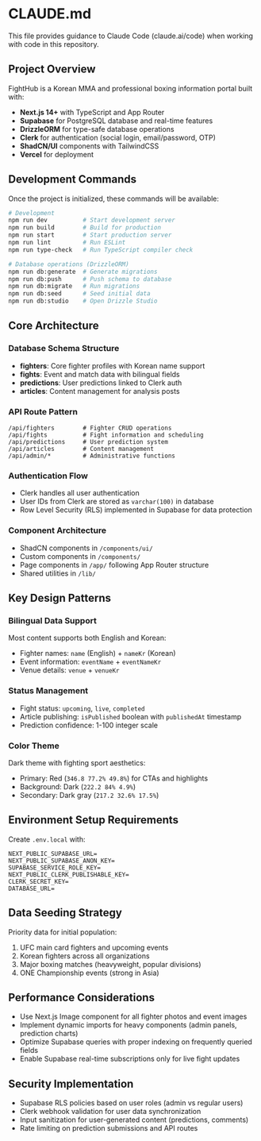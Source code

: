 # CLAUDE.md

This file provides guidance to Claude Code (claude.ai/code) when working with code in this repository.

## Project Overview

FightHub is a Korean MMA and professional boxing information portal built with:
- **Next.js 14+** with TypeScript and App Router
- **Supabase** for PostgreSQL database and real-time features
- **DrizzleORM** for type-safe database operations
- **Clerk** for authentication (social login, email/password, OTP)
- **ShadCN/UI** components with TailwindCSS
- **Vercel** for deployment

## Development Commands

Once the project is initialized, these commands will be available:

```bash
# Development
npm run dev          # Start development server
npm run build        # Build for production
npm run start        # Start production server
npm run lint         # Run ESLint
npm run type-check   # Run TypeScript compiler check

# Database operations (DrizzleORM)
npm run db:generate  # Generate migrations
npm run db:push      # Push schema to database
npm run db:migrate   # Run migrations
npm run db:seed      # Seed initial data
npm run db:studio    # Open Drizzle Studio
```

## Core Architecture

### Database Schema Structure
- **fighters**: Core fighter profiles with Korean name support
- **fights**: Event and match data with bilingual fields
- **predictions**: User predictions linked to Clerk auth
- **articles**: Content management for analysis posts

### API Route Pattern
```
/api/fighters        # Fighter CRUD operations
/api/fights          # Fight information and scheduling
/api/predictions     # User prediction system
/api/articles        # Content management
/api/admin/*         # Administrative functions
```

### Authentication Flow
- Clerk handles all user authentication
- User IDs from Clerk are stored as `varchar(100)` in database
- Row Level Security (RLS) implemented in Supabase for data protection

### Component Architecture
- ShadCN components in `/components/ui/`
- Custom components in `/components/`
- Page components in `/app/` following App Router structure
- Shared utilities in `/lib/`

## Key Design Patterns

### Bilingual Data Support
Most content supports both English and Korean:
- Fighter names: `name` (English) + `nameKr` (Korean)
- Event information: `eventName` + `eventNameKr`
- Venue details: `venue` + `venueKr`

### Status Management
- Fight status: `upcoming`, `live`, `completed`
- Article publishing: `isPublished` boolean with `publishedAt` timestamp
- Prediction confidence: 1-100 integer scale

### Color Theme
Dark theme with fighting sport aesthetics:
- Primary: Red (`346.8 77.2% 49.8%`) for CTAs and highlights
- Background: Dark (`222.2 84% 4.9%`)
- Secondary: Dark gray (`217.2 32.6% 17.5%`)

## Environment Setup Requirements

Create `.env.local` with:
```
NEXT_PUBLIC_SUPABASE_URL=
NEXT_PUBLIC_SUPABASE_ANON_KEY=
SUPABASE_SERVICE_ROLE_KEY=
NEXT_PUBLIC_CLERK_PUBLISHABLE_KEY=
CLERK_SECRET_KEY=
DATABASE_URL=
```

## Data Seeding Strategy

Priority data for initial population:
1. UFC main card fighters and upcoming events
2. Korean fighters across all organizations
3. Major boxing matches (heavyweight, popular divisions)
4. ONE Championship events (strong in Asia)

## Performance Considerations

- Use Next.js Image component for all fighter photos and event images
- Implement dynamic imports for heavy components (admin panels, prediction charts)
- Optimize Supabase queries with proper indexing on frequently queried fields
- Enable Supabase real-time subscriptions only for live fight updates

## Security Implementation

- Supabase RLS policies based on user roles (admin vs regular users)
- Clerk webhook validation for user data synchronization
- Input sanitization for user-generated content (predictions, comments)
- Rate limiting on prediction submissions and API routes